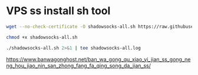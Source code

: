# VPS ss install sh tool

```sh
wget --no-check-certificate -O shadowsocks-all.sh https://raw.githubusercontent.com/teddysun/shadowsocks_install/master/shadowsocks-all.sh

chmod +x shadowsocks-all.sh

./shadowsocks-all.sh 2>&1 | tee shadowsocks-all.log
```

https://www.banwagonghost.net/ban_wa_gong_qu_xiao_yi_jian_ss_gong_neng_hou_jiao_nin_san_zhong_fang_fa_qing_song_da_jian_ss/